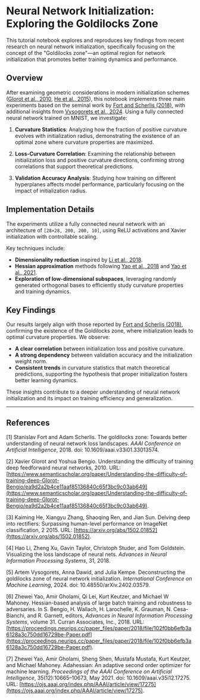 # Neural Network Initialization: Exploring the Goldilocks Zone

This tutorial notebook explores and reproduces key findings from recent research on neural network initialization, specifically focusing on the concept of the "Goldilocks zone"—an optimal region for network initialization that promotes better training dynamics and performance.

## Overview
After examining geometric considerations in modern initialization schemes ([Glorot et al., 2010](https://www.semanticscholar.org/paper/Understanding-the-difficulty-of-training-deep-Glorot-Bengio/ea9d2a2b4ce11aaf85136840c65f3bc9c03ab649), [He et al., 2015](https://arxiv.org/abs/1502.01852)), this notebook implements three main experiments based on the seminal work by [Fort and Scherlis (2018)](https://arxiv.org/abs/1807.02581), with additional insights from [Vysogorets et al., 2024](https://arxiv.org/abs/2402.03579). Using a fully connected neural network trained on MNIST, we investigate:

1. **Curvature Statistics**: Analyzing how the fraction of positive curvature evolves with initialization radius, demonstrating the existence of an optimal zone where curvature properties are maximized.

2. **Loss-Curvature Correlation**: Examining the relationship between initialization loss and positive curvature directions, confirming strong correlations that support theoretical predictions.

3. **Validation Accuracy Analysis**: Studying how training on different hyperplanes affects model performance, particularly focusing on the impact of initialization radius.

## Implementation Details
The experiments utilize a fully connected neural network with an architecture of `[28×28, 200, 200, 10]`, using ReLU activations and Xavier initialization with controllable scaling.

Key techniques include:
- **Dimensionality reduction** inspired by [Li et al., 2018](https://arxiv.org/abs/1712.09913).
- **Hessian approximation** methods following [Yao et al., 2018](https://proceedings.neurips.cc/paper_files/paper/2018/file/102f0bb6efb3a6128a3c750dd16729be-Paper.pdf) and [Yao et al., 2021](https://ojs.aaai.org/index.php/AAAI/article/view/17275).
- **Exploration of low-dimensional subspaces**, leveraging randomly generated orthogonal bases to efficiently study curvature properties and training dynamics.

## Key Findings
Our results largely align with those reported by [Fort and Scherlis (2018)](https://arxiv.org/abs/1807.02581), confirming the existence of the Goldilocks zone, where initialization leads to optimal curvature properties. We observe:
- **A clear correlation** between initialization loss and positive curvature.
- **A strong dependency** between validation accuracy and the initialization weight norm.
- **Consistent trends** in curvature statistics that match theoretical predictions, supporting the hypothesis that proper initialization fosters better learning dynamics.

These insights contribute to a deeper understanding of neural network initialization and its impact on training efficiency and generalization.

---
## References

[1] Stanislav Fort and Adam Scherlis. The goldilocks zone: Towards better understanding of neural network loss landscapes. *AAAI Conference on Artificial Intelligence*, 2018. doi: 10.1609/aaai.v33i01.33013574.

[2] Xavier Glorot and Yoshua Bengio. Understanding the difficulty of training deep feedforward neural networks, 2010. URL: [https://www.semanticscholar.org/paper/Understanding-the-difficulty-of-training-deep-Glorot-Bengio/ea9d2a2b4ce11aaf85136840c65f3bc9c03ab649](https://www.semanticscholar.org/paper/Understanding-the-difficulty-of-training-deep-Glorot-Bengio/ea9d2a2b4ce11aaf85136840c65f3bc9c03ab649).

[3] Kaiming He, Xiangyu Zhang, Shaoqing Ren, and Jian Sun. Delving deep into rectifiers: Surpassing human-level performance on ImageNet classification, 2 2015. URL: [https://arxiv.org/abs/1502.01852](https://arxiv.org/abs/1502.01852).

[4] Hao Li, Zheng Xu, Gavin Taylor, Christoph Studer, and Tom Goldstein. Visualizing the loss landscape of neural nets. *Advances in Neural Information Processing Systems*, 31, 2018.

[5] Artem Vysogorets, Anna Dawid, and Julia Kempe. Deconstructing the goldilocks zone of neural network initialization. *International Conference on Machine Learning*, 2024. doi: 10.48550/arXiv.2402.03579.

[6] Zhewei Yao, Amir Gholami, Qi Lei, Kurt Keutzer, and Michael W Mahoney. Hessian-based analysis of large batch training and robustness to adversaries. In S. Bengio, H. Wallach, H. Larochelle, K. Grauman, N. Cesa-Bianchi, and R. Garnett, editors, *Advances in Neural Information Processing Systems*, volume 31. Curran Associates, Inc., 2018. URL: [https://proceedings.neurips.cc/paper_files/paper/2018/file/102f0bb6efb3a6128a3c750dd16729be-Paper.pdf](https://proceedings.neurips.cc/paper_files/paper/2018/file/102f0bb6efb3a6128a3c750dd16729be-Paper.pdf).

[7] Zhewei Yao, Amir Gholami, Sheng Shen, Mustafa Mustafa, Kurt Keutzer, and Michael Mahoney. Adahessian: An adaptive second order optimizer for machine learning. *Proceedings of the AAAI Conference on Artificial Intelligence*, 35(12):10665–10673, May 2021. doi: 10.1609/aaai.v35i12.17275. URL: [https://ojs.aaai.org/index.php/AAAI/article/view/17275](https://ojs.aaai.org/index.php/AAAI/article/view/17275).




